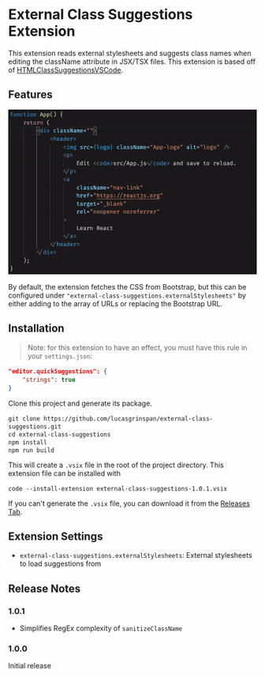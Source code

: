 # External Class Suggestions Extension

This extension reads external stylesheets and suggests class names when editing the className attribute in JSX/TSX files. This extension is based off of [HTMLClassSuggestionsVSCode](https://github.com/andersea/HTMLClassSuggestionsVSCode).

## Features

![Demo](images/demo.gif)

By default, the extension fetches the CSS from Bootstrap, but this can be configured under `"external-class-suggestions.externalStylesheets"` by either adding to the array of URLs or replacing the Bootstrap URL.

## Installation

> Note: for this extension to have an effect, you must have this rule in your `settings.json`:

```json
"editor.quickSuggestions": {
    "strings": true
}
```

Clone this project and generate its package.

```console
git clone https://github.com/lucasgrinspan/external-class-suggestions.git
cd external-class-suggestions
npm install
npm run build
```

This will create a `.vsix` file in the root of the project directory. This extension file can be installed with

```console
code --install-extension external-class-suggestions-1.0.1.vsix
```

If you can't generate the `.vsix` file, you can download it from the [Releases Tab](https://github.com/lucasgrinspan/external-class-suggestions/releases).

## Extension Settings

-   `external-class-suggestions.externalStylesheets`: External stylesheets to load suggestions from

## Release Notes

### 1.0.1

-   Simplifies RegEx complexity of `sanitizeClassName`

### 1.0.0

Initial release
